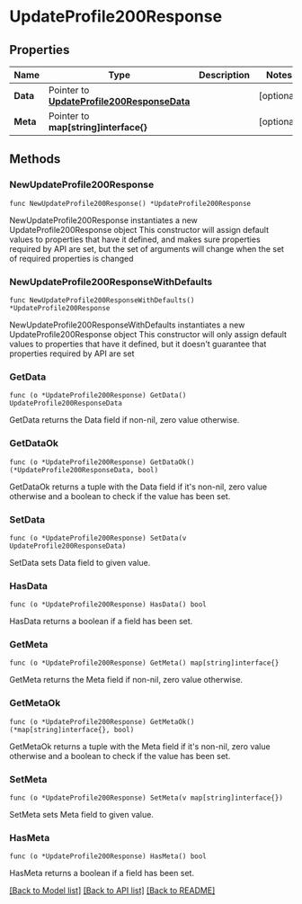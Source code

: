 # UpdateProfile200Response

## Properties

Name | Type | Description | Notes
------------ | ------------- | ------------- | -------------
**Data** | Pointer to [**UpdateProfile200ResponseData**](UpdateProfile200ResponseData.md) |  | [optional] 
**Meta** | Pointer to **map[string]interface{}** |  | [optional] 

## Methods

### NewUpdateProfile200Response

`func NewUpdateProfile200Response() *UpdateProfile200Response`

NewUpdateProfile200Response instantiates a new UpdateProfile200Response object
This constructor will assign default values to properties that have it defined,
and makes sure properties required by API are set, but the set of arguments
will change when the set of required properties is changed

### NewUpdateProfile200ResponseWithDefaults

`func NewUpdateProfile200ResponseWithDefaults() *UpdateProfile200Response`

NewUpdateProfile200ResponseWithDefaults instantiates a new UpdateProfile200Response object
This constructor will only assign default values to properties that have it defined,
but it doesn't guarantee that properties required by API are set

### GetData

`func (o *UpdateProfile200Response) GetData() UpdateProfile200ResponseData`

GetData returns the Data field if non-nil, zero value otherwise.

### GetDataOk

`func (o *UpdateProfile200Response) GetDataOk() (*UpdateProfile200ResponseData, bool)`

GetDataOk returns a tuple with the Data field if it's non-nil, zero value otherwise
and a boolean to check if the value has been set.

### SetData

`func (o *UpdateProfile200Response) SetData(v UpdateProfile200ResponseData)`

SetData sets Data field to given value.

### HasData

`func (o *UpdateProfile200Response) HasData() bool`

HasData returns a boolean if a field has been set.

### GetMeta

`func (o *UpdateProfile200Response) GetMeta() map[string]interface{}`

GetMeta returns the Meta field if non-nil, zero value otherwise.

### GetMetaOk

`func (o *UpdateProfile200Response) GetMetaOk() (*map[string]interface{}, bool)`

GetMetaOk returns a tuple with the Meta field if it's non-nil, zero value otherwise
and a boolean to check if the value has been set.

### SetMeta

`func (o *UpdateProfile200Response) SetMeta(v map[string]interface{})`

SetMeta sets Meta field to given value.

### HasMeta

`func (o *UpdateProfile200Response) HasMeta() bool`

HasMeta returns a boolean if a field has been set.


[[Back to Model list]](../README.md#documentation-for-models) [[Back to API list]](../README.md#documentation-for-api-endpoints) [[Back to README]](../README.md)


